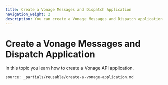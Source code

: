 ```yaml
---
title: Create a Vonage Messages and Dispatch Application
navigation_weight: 2
description: You can create a Vonage Messages and Dispatch application either in the Dashboard or using the Vonage CLI.
---
```


# Create a Vonage Messages and Dispatch Application

In this topic you learn how to create a Vonage API application.

```partial
source: _partials/reusable/create-a-vonage-application.md
```